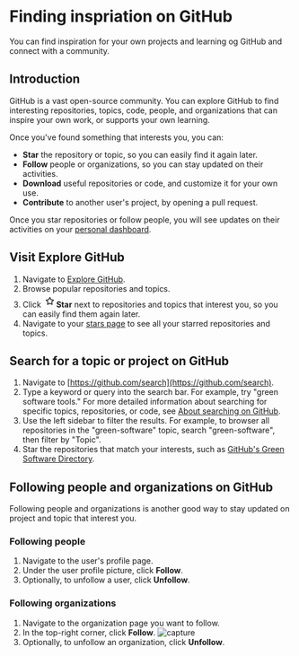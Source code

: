 # Finding inspriation on GitHub

You can find inspiration for your own projects and learning og GitHub and connect with a community.

## Introduction

GitHub is a vast open-source community. You can explore GitHub to find interesting repositories, topics, code, people, and organizations that can inspire your own work, or supports your own learning.

Once you've found something that interests you, you can:

* **Star** the repository or topic, so you can easily find it again later.
* **Follow** people or organizations, so you can stay updated on their activities.
* **Download** useful repositories or code, and customize it for your own use.
* **Contribute** to another user's project, by opening a pull request.

Once you star repositories or follow people, you will see updates on their activities on your [personal dashboard](https://github.com/dashboard).

## Visit Explore GitHub

1. Navigate to [Explore GitHub](https://github.com/explore).
2. Browse popular repositories and topics.
3. Click ![star](../img/star.jpg)**Star** next to repositories and topics that interest you, so you can easily find them again later.
4. Navigate to your [stars page](https://github.com/stars) to see all your starred repositories and topics.

## Search for a topic or project on GitHub

1. Navigate to [https://github.com/search](https://github.com/search).
2. Type a keyword or query into the search bar. For example, try "green software tools." For more detailed information about searching for specific topics, repositories, or code, see [About searching on GitHub](https://docs.github.com/en/get-started/searching-for-information-on-github/about-searching-on-github).
3. Use the left sidebar to filter the results. For example, to browser all repositories in the "green-software" topic, search "green-software", then filter by "Topic".
4. Star the repositories that match your interests, such as [GitHub's Green Software Directory](https://github.com/green-software).

## Following people and organizations on GitHub

Following people and organizations is another good way to stay updated on project and topic that interest you.

### Following people

1. Navigate to the user's profile page.
2. Under the user profile picture, click **Follow**.
3. Optionally, to unfollow a user, click **Unfollow**.

### Following organizations

1. Navigate to the organization page you want to follow.
2. In the top-right corner, click **Follow**.
    ![capture](https://docs.github.com/assets/cb-32862/mw-1440/images/help/profile/organization-profile-following.webp)
3. Optionally, to unfollow an organization, click **Unfollow**.